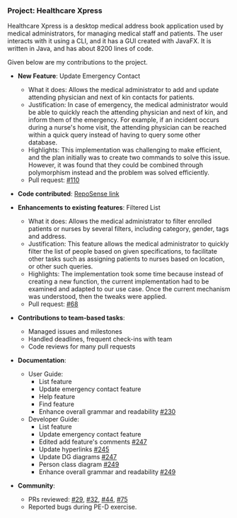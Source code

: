 ### Project: Healthcare Xpress

Healthcare Xpress is a desktop medical address book application used by medical administrators, for managing medical staff and patients. The user interacts with it using a CLI, and it has a GUI created with JavaFX. It is written in Java, and has about 8200 lines of code.

Given below are my contributions to the project.



* **New Feature**: Update Emergency Contact
  * What it does: Allows the medical administrator to add and update attending physician and next of kin contacts for patients.
  * Justification: In case of emergency, the medical administrator would be able to quickly reach the attending physician and next of kin, and inform them of the emergency. For example, if an incident occurs during a nurse's home visit, the attending physician can be reached within a quick query instead of having to query some other database.
  * Highlights: This implementation was challenging to make efficient, and the plan initially was to create two commands to solve this issue. However, it was found that they could be combined through polymorphism instead and the problem was solved efficiently.
  * Pull request: [#110](https://github.com/AY2223S1-CS2103-F13-4/tp/pull/110)
  

* **Code contributed**: [RepoSense link](https://nus-cs2103-ay2223s1.github.io/tp-dashboard/?search=ay2223s1-cs2103-f13-4&sort=groupTitle&sortWithin=title&timeframe=commit&mergegroup=&groupSelect=groupByRepos&breakdown=true&checkedFileTypes=docs~functional-code~test-code~other&since=2022-09-16&tabOpen=true&tabType=authorship&tabAuthor=yeehaoo&tabRepo=AY2223S1-CS2103-F13-4%2Ftp%5Bmaster%5D&authorshipIsMergeGroup=false&authorshipFileTypes=docs&authorshipIsBinaryFileTypeChecked=false&authorshipIsIgnoredFilesChecked=false)


* **Enhancements to existing features**: Filtered List
  * What it does: Allows the medical administrator to filter enrolled patients or nurses by several filters, including category, gender, tags and address.
  * Justification: This feature allows the medical administrator to quickly filter the list of people based on given specifications, to facilitate other tasks such as assigning patients to nurses based on location, or other such queries.
  * Highlights: The implementation took some time because instead of creating a new function, the current implementation had to be examined and adapted to our use case. Once the current mechanism was understood, then the tweaks were applied.
  * Pull request: [#68](https://github.com/AY2223S1-CS2103-F13-4/tp/pull/68)
  

* **Contributions to team-based tasks**:
  * Managed issues and milestones
  * Handled deadlines, frequent check-ins with team
  * Code reviews for many pull requests


* **Documentation**:
  * User Guide:
    * List feature
    * Update emergency contact feature
    * Help feature
    * Find feature
    * Enhance overall grammar and readability [#230](https://github.com/AY2223S1-CS2103-F13-4/tp/pull/230)
  * Developer Guide:
    * List feature
    * Update emergency contact feature
    * Edited add feature's comments [#247](https://github.com/AY2223S1-CS2103-F13-4/tp/pull/247)
    * Update hyperlinks [#245](https://github.com/AY2223S1-CS2103-F13-4/tp/pull/245)
    * Update DG diagrams [#247](https://github.com/AY2223S1-CS2103-F13-4/tp/pull/247)
    * Person class diagram [#249](https://github.com/AY2223S1-CS2103-F13-4/tp/pull/249)
    * Enhance overall grammar and readability [#249](https://github.com/AY2223S1-CS2103-F13-4/tp/pull/249)


* **Community**:
  * PRs reviewed: [#29](https://github.com/AY2223S1-CS2103-F13-4/tp/pull/29), [#32](https://github.com/AY2223S1-CS2103-F13-4/tp/pull/32), [#44](https://github.com/AY2223S1-CS2103-F13-4/tp/pull/44), [#75](https://github.com/AY2223S1-CS2103-F13-4/tp/pull/75)
  * Reported bugs during PE-D exercise.
